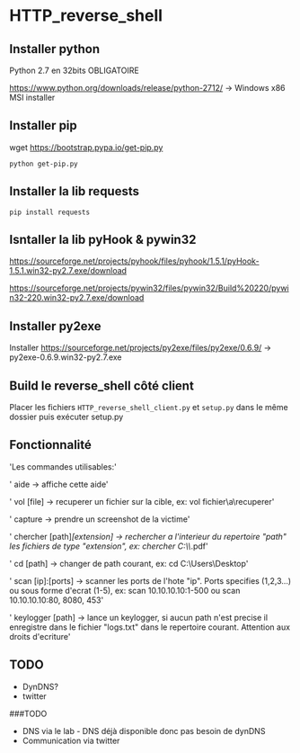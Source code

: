 # HTTP_reverse_shell

## Installer python
Python 2.7 en 32bits OBLIGATOIRE

https://www.python.org/downloads/release/python-2712/ -> Windows x86 MSI installer


## Installer pip
wget https://bootstrap.pypa.io/get-pip.py

`python get-pip.py`

## Installer la lib requests
`pip install requests`

## Isntaller la lib pyHook & pywin32
https://sourceforge.net/projects/pyhook/files/pyhook/1.5.1/pyHook-1.5.1.win32-py2.7.exe/download

https://sourceforge.net/projects/pywin32/files/pywin32/Build%20220/pywin32-220.win32-py2.7.exe/download


## Installer py2exe
Installer https://sourceforge.net/projects/py2exe/files/py2exe/0.6.9/ -> py2exe-0.6.9.win32-py2.7.exe

## Build le reverse_shell côté client
Placer les fichiers `HTTP_reverse_shell_client.py` et `setup.py` dans le même dossier puis exécuter setup.py

## Fonctionnalité
'Les commandes utilisables:'

'	aide -> affiche cette aide'

'	vol [file] -> recuperer un fichier sur la cible, ex: vol fichier\a\recuperer'

'	capture -> prendre un screenshot de la victime'

'	chercher [path]*[extension] -> rechercher a l'interieur du repertoire "path" les fichiers de type "extension", ex: chercher C:\\\\*.pdf'

'	cd [path] -> changer de path courant, ex: cd C:\\Users\Desktop\'

'	scan [ip]:[ports] -> scanner les ports de l\'hote "ip". Ports specifies (1,2,3...) ou sous forme d'ecrat (1-5), ex: scan 10.10.10.10:1-500 ou scan 10.10.10.10:80, 8080, 453'

'	keylogger [path] -> lance un keylogger, si aucun path n'est precise il enregistre dans le fichier "logs.txt" dans le repertoire courant. Attention aux droits d\'ecriture'			
			


## TODO
- DynDNS? 
- twitter




###TODO
- DNS via le lab - DNS déjà disponible donc pas besoin de dynDNS
- Communication via twitter



